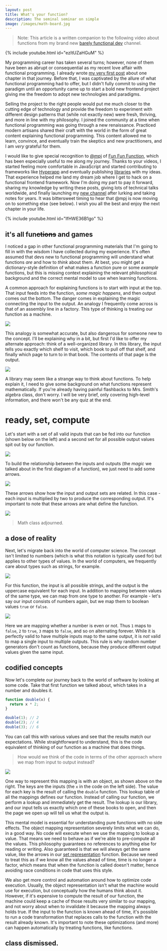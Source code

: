 ```yaml
---
layout: post
title: What's your function?
description: The seminal seminar on simple
image: /images/math-board.jpg
---
```


> Note: This article is a written companion to the following video about functions from my brand new [barely functional dev](https://www.youtube.com/c/barelyfunctionaldev) channel.

{% include youtube.html id="ezItUZaHGuM" %}

My programming career has taken several turns; however, none of them have been as abrupt or consequential as my recent love affair with functional programming. I already wrote [my very first post](/hyperapp-for-redux-refugees) about one chapter in that journey. Before that, I was captivated by the allure of what functional programming had to offer, but I didn't fully commit to using the paradigm until an opportunity came up to start a bold new frontend project giving me the freedom to adopt new technologies and paradigms.

Selling the project to the right people would put me much closer to the cutting edge of technology and provide the freedom to experiment with different design patterns that (while not exactly new) were fresh, thriving, and more in line with my philosophy. I joined the community at a time when functional programming was going through a new renaissance. Practiced modern artisans shared their craft with the world in the form of great content explaining functional programming. This content allowed me to learn, convince, and eventually train the skeptics and new practitioners, and I am _very_ grateful for them.

I would like to give special recognition to [@mpj](https://twitter.com/mpjme) of [Fun Fun Function](https://www.youtube.com/c/funfunfunction), which has been especially useful to me along my journey. Thanks to your videos, I started feeling more comfortable in JavaScript and started contributing to frameworks like [Hyperapp](https://hyperapp.dev) and eventually publishing [libraries](https://github.com/okwolf/hyperapp-fx) with my ideas. That experience helped me land my dream job where I get to hack on a functional frontend framework. Now I'm doing my part to pay it forward, sharing my knowledge by writing these posts, giving lots of technical talks worldwide, and finally launching my [new channel](https://www.youtube.com/c/barelyfunctionaldev) after lurking and taking notes for years. It was bittersweet timing to hear that @mpj is now moving on to something else (see below). I wish you all the best and enjoy the next chapter in your life.

{% include youtube.html id="IfHWE36B1go" %}

## it's all fun~~ctions~~ and games

I noticed a gap in other functional programming materials that I'm going to fill in with the wisdom I have collected during my experience. It's often assumed that devs new to functional programming will understand what functions _are_ and how to _think_ about them. At best, you might get a dictionary-style definition of what makes a function pure or some _example_ functions, but this is missing context explaining the relevant philosophical background and the correct mental model to use when learning functions.

A common approach for explaining functions is to start with input at the top. That input feeds into the function, _some magic happens_, and then output comes out the bottom. The danger comes in explaining the magic connecting the input to the output. An analogy I frequently come across is that of an assembly line in a factory. This type of thinking is treating our function as a machine.

![](/images/function-machine.png)

This analogy is somewhat accurate, but also dangerous for someone new to the concept. I'll be explaining why in a bit, but first I'd like to offer my alternate approach: think of a well-organized library. In this library, the input tells you exactly which shelf to visit, which book to pull off that shelf, and finally which page to turn to in that book. The contents of that page is the output.

![](/images/function-library.png)

A library may seem like a strange way to think about functions. To help explain it, I need to give some background on what functions represent mathematically. If you're already having painful flashbacks to Mrs. Smith's algebra class, don't worry. I will be very brief, only covering high-level information, and there won't be any quiz at the end.

# ready, set, compute

Let's start with a set of all valid inputs that can be fed into our function (shown below on the left) and a second set for all possible output values spit out by our function.

![](/images/input-output-sets1a.png)

To build the relationship between the inputs and outputs (the _magic_ we talked about in the first diagram of a function), we just need to add some arrows.

![](/images/input-output-sets1b.png)

These arrows show how the input and output sets are related. In this case - each input is multiplied by two to produce the corresponding output. It's important to note that these arrows are what define the function.

![](/images/input-output-sets1c.png)

> Math class adjourned.

## a dose of reality

Next, let's migrate back into the world of computer science. The concept isn't limited to numbers (which is what this notation is typically used for) but applies to other types of values. In the world of computers, we frequently care about types such as strings, for example.

![](/images/input-output-sets2.png)

For this function, the input is all possible strings, and the output is the uppercase equivalent for each input. In addition to mapping between values of the same type, we can map from one type to another. For example - let's say our input consists of numbers again, but we map them to boolean values `true` or `false`.

![](/images/input-output-sets3.png)

Here we are mapping whether a number is even or not. Thus `1` maps to `false`, `2` to `true`, `3` maps to `false`, and so on alternating forever. While it is perfectly valid to have multiple inputs map to the same output, it is _not_ valid to map a single input to multiple outputs. This rule is why random number generators don't count as functions, because they produce different output values given the same input.

## codified concepts

Now let's complete our journey back to the world of software by looking at some code. Take that first function we talked about, which takes in a number and doubles it.

```js
function double(x) {
  return x * 2;
}

double(1); // 2
double(2); // 4
double(3); // 6
```

You can call this with various values and see that the results match our expectations. While straightforward to understand, this is the code equivalent of thinking of our function as a machine that does things.

> How would we think of the code in terms of the other approach where we map from input to output instead?

![](/images/function-mapping-side-by-side.png)

One way to represent this mapping is with an object, as shown above on the right. The keys are the inputs (the `x` in the code on the left side). The value for each key is the result of calling the `double` function. This lookup table of all the mappings defines our function. Instead of calling our function, we perform a lookup and immediately get the result. The lookup is our library, and our input tells us exactly which one of these books to open, and then the page we open up will tell us what the output is.

This mental model is essential for understanding pure functions with no side effects. The object mapping representation severely limits what we can do, in a good way. No code will execute when we use the mapping to lookup a value. That means we need to behave as if we're able to pre-compute all the values. This philosophy guarantees no references to anything else for reading or writing. Also guaranteed is that we will always get the same value, like the arrows in our [set representation](#ready-set-compute) function. Because we need to treat this as if we know all the values ahead of time, time is no longer a factor, which means that when the function is called doesn't matter, hence avoiding race conditions in code that uses this style.

We also get more control and automation around how to optimize code execution. Usually, the object representation isn't what the machine would use for execution, but conceptually how the humans think about it. However, if it's expensive to compute the result of our function, the machine could keep a cache of those results very similar to our mapping, and not worry about when to invalidate it because the mapping always holds true. If the input to the function is known ahead of time, it's possible to run a code transformation that replaces calls to the function with the result already known. It's important to note these optimizations (and more) can happen automatically by treating functions, like functions.

## class dismissed.
